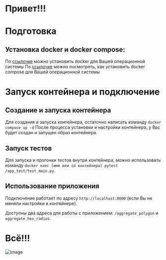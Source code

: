 # Привет!!!

# Подготовка
## Установка docker и docker compose:
По [ссылочке](https://www.docker.com/products/docker-desktop/) можно установить docker для Вашей операционной системы
По [ссылочке](https://docs.docker.com/compose/install/) можно посмотреть, как установить docker compose для Вашей операционной системы

# Запуск контейнера и подключение
## Создание и запуска контейнера
Для создания и запуска контейнера, остаточно написать команду ```docker compose up -d```
После процесса установки и настройки контейнера, у Вас будет создан и запущен образ контейнера.

## Запуск тестов
Для запуска и прогонки тестов внутри контейнера, можно использовать команду ```docker exec [имя или id контейнера] pytest /app_test/test_main.py```.

## Использование приложения
Подключение работает по адресу ```http://localhost:8000``` (если Вы не меняли настройки в контейнере).

Доступны два адреса для работы с приложением:
```/aggregate_polygon``` и ```aggregate_hex_radius```.

# Всё!!!
![image](cat.jpg)
